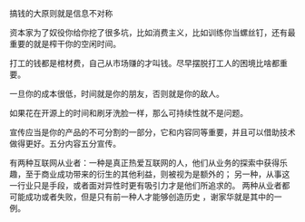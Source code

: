 搞钱的大原则就是信息不对称

资本家为了奴役你给你挖了很多坑，比如消费主义，比如训练你当螺丝钉，还有最重要的就是榨干你的空闲时间。

打工的钱都是棺材费，自己从市场赚的才叫钱。尽早摆脱打工人的困境比啥都重要。

一旦你的成本很低，时间就是你的朋友，否则就是你的敌人。

如果花在开源上的时间和刷牙洗脸一样，那么可持续性就不是问题。

宣传应当是你的产品的不可分割的一部分，它和内容同等重要，并且可以借助技术做得更好。五分内容五分宣传。

 有两种互联网从业者：一种是真正热爱互联网的人，他们从业务的探索中获得乐趣，至于商业成功带来的衍生的其他利益，则被视为是额外的；
 另一种，从事这一行业只是手段，或者面对异性时更有吸引力才是他们所追求的。
 两种从业者都可能成功或者失败，但是只有前一种人才能够创造历史 ，谢家华就是其中的一例。


